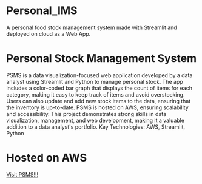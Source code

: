 # Personal_IMS
A personal food stock management system made with Streamlit and deployed on cloud as a Web App.

# Personal Stock Management System

PSMS is a data visualization-focused web application developed by a data analyst using Streamlit and Python to manage personal stock. The app includes a color-coded bar graph that displays the count of items for each category, making it easy to keep track of items and avoid overstocking. Users can also update and add new stock items to the data, ensuring that the inventory is up-to-date. PSMS is hosted on AWS, ensuring scalability and accessibility. This project demonstrates strong skills in data visualization, management, and web development, making it a valuable addition to a data analyst's portfolio. Key Technologies: AWS, Streamlit, Python

# Hosted on AWS
<a href="http://34.211.84.111:8501">Visit PSMS!!!</a>
